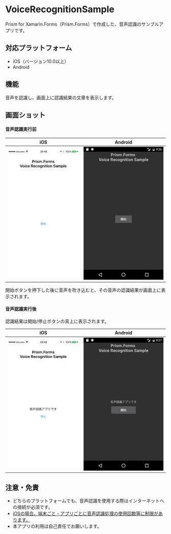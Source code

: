 # VoiceRecognitionSample
Prism for Xamarin.Forms（Prism.Forms）で作成した、音声認識のサンプルアプリです。

## 対応プラットフォーム
- iOS（バージョン10.0以上）
- Android

## 機能
音声を認識し、画面上に認識結果の文章を表示します。

## 画面ショット

#### 音声認識実行前
|iOS|Android|
|---|---|
|![iOS](Screenshot/iOS/initial.png)|![Android](Screenshot/Android/initial.png)|
開始ボタンを押下した後に音声を吹き込むと、その音声の認識結果が画面上に表示されます。

#### 音声認識実行後
認識結果は開始/停止ボタンの真上に表示されます。

|iOS|Android|
|---|---|
|![iOS](Screenshot/iOS/after_voice_recognition.png)|![Android](Screenshot/Android/after_voice_recognition.png)|


## 注意・免責
- どちらのプラットフォームでも、音声認識を使用する際はインターネットへの接続が必須です。
- [iOSの場合、端末ごと・アプリごとに音声認識処理の使用回数等に制限があります。](http://qiita.com/nerd0geek1/items/af9f0555c3f6c8d878eb)
- 本アプリの利用は自己責任でお願いします。
